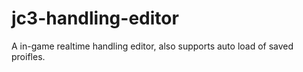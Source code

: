 # jc3-handling-editor
A in-game realtime handling editor, also supports auto load of saved proifles.
